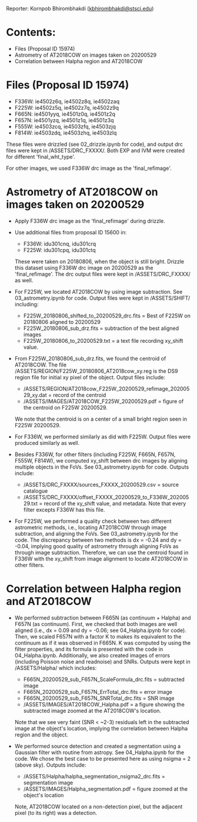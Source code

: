 Reporter: Kornpob Bhirombhakdi (kbhirombhakdi@stsci.edu)

# Contents:
- Files (Proposal ID 15974)
- Astrometry of AT2018COW on images taken on 20200529
- Correlation between Halpha region and AT2018COW

# Files (Proposal ID 15974)
- F336W: ie4502z6q, ie4502z8q, ie4502zaq
- F225W: ie4502z5q, ie4502z7q, ie4502z9q
- F665N: ie4501yyq, ie4501z0q, ie4501z2q
- F657N: ie4501yzq, ie4501z1q, ie4501z3q
- F555W: ie4503zcq, ie4503zfq, ie4503zjq
- F814W: ie4503zdq, ie4503zhq, ie4503zlq

These files were drizzled (see 02_drizzle.ipynb for code), and output drc files were kept in /ASSETS/DRC_FXXXX/. Both EXP and IVM were created for different 'final_wht_type'.

For other images, we used F336W drc image as the 'final_refimage'.

# Astrometry of AT2018COW on images taken on 20200529

- Apply F336W drc image as the 'final_refimage' during drizzle.

- Use additional files from proposal ID 15600 in:
  - F336W: idu301cnq, idu301crq
  - F225W: idu301cpq, idu301ctq
  
  These were taken on 20180806, when the object is still bright. Drizzle this dataset using F336W drc image on 20200529 as the 'final_refimage'. The drc output files were kept in /ASSETS/DRC_FXXXX/ as well.

- For F225W, we located AT2018COW by using image subtraction. See 03_astrometry.ipynb for code. Output files were kept in /ASSETS/SHIFT/ including:
  - F225W_20180806_shifted_to_20200529_drc.fits = Best of F225W on 20180806 aligned to 20200529
  - F225W_20180806_sub_drz.fits = subtraction of the best aligned images
  - F225W_20180806_to_20200529.txt = a text file recording xy_shift value.
  
- From F225W_20180806_sub_drz.fits, we found the centroid of AT2018COW. The file /ASSETS/REGION/F225W_20180806_AT2018cow_xy.reg is the DS9 region file for initial xy pixel of the object. Output files include:
  - /ASSETS/REGION/AT2018cow_F225W_20200529_refimage_20200529_xy.dat = record of the centroid
  - /ASSETS/IMAGES/AT2018COW_F225W_20200529.pdf = figure of the centroid on F225W 20200529.
  
  We note that the centroid is on a center of a small bright region seen in F225W 20200529.
  
- For F336W, we performed similarly as did with F225W. Output files were produced similarly as well.

- Besides F336W, for other filters (including F225W, F665N, F657N, F555W, F814W), we computed xy_shift between drc images by aligning multiple objects in the FoVs. See 03_astrometry.ipynb for code. Outputs include:
  - /ASSETS/DRC_FXXXX/sources_FXXXX_20200529.csv = source catalogue
  - /ASSETS/DRC_FXXXX/offset_FXXXX_20200529_to_F336W_20200529.txt = record of the xy_shift value, and metadata. Note that every filter excepts F336W has this file.
  
- For F225W, we performed a quality check between two different astrometric methods, i.e., locating AT2018COW through image subtraction, and aligning the FoVs. See 03_astrometry.ipynb for the code. The discrepancy between two methods is dx = -0.24 and dy = -0.04, implying good quality of astrometry through aligning FoVs as through image subtraction. Therefore, we can use the centroid found in F336W with the xy_shift from image alignment to locate AT2018COW in other filters.

# Correlation between Halpha region and AT2018COW

- We performed subtraction between F665N (as continuum + Halpha) and F657N (as continuum). First, we checked that both images are well aligned (i.e., dx = 0.09 and dy = -0.06; see 04_Halpha.ipynb for code). Then, we scaled F657N with a factor K to makes its equivalent to the continuum as if it was observed in F665N. K was computed by using the filter properties, and its formula is presented with the code in 04_Halpha.ipynb. Additionally, we also created images of errors (including Poisson noise and readnoise) and SNRs. Outputs were kept in /ASSETS/Halpha/ which includes:
  - F665N_20200529_sub_F657N_ScaleFormula_drc.fits = subtracted image
  - F665N_20200529_sub_F657N_ErrTotal_drc.fits = error image
  - F665N_20200529_sub_F657N_SNRTotal_drc.fits = SNR image
  - /ASSETS/IMAGES/AT2018COW_Halpha.pdf = a figure showing the subtracted image zoomed at the AT2018COW's location.
  
  Note that we see very faint (SNR < ~2-3) residuals left in the subtracted image at the object's location, implying the correlation between Halpha region and the object.
  
- We performed source detection and created a segmentation using a Gaussian filter with routine from astropy. See 04_Halpha.ipynb for the code. We chose the best case to be presented here as using nsigma = 2 (above sky). Outputs include:
  - /ASSETS/Halpha/halpha_segmentation_nsigma2_drc.fits = segmentation image
  - /ASSETS/IMAGES/Halpha_segmentation.pdf = figure zoomed at the object's location
  
  Note, AT2018COW located on a non-detection pixel, but the adjacent pixel (to its right) was a detection.


```python

```
